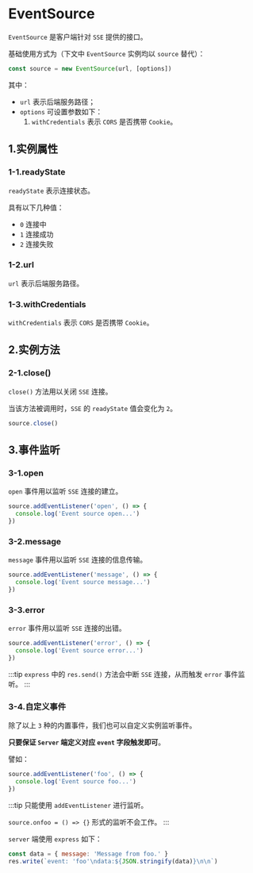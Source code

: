 # EventSource

`EventSource` 是客户端针对 `SSE` 提供的接口。

基础使用方式为（下文中 `EventSource` 实例均以 `source` 替代）：

```js
const source = new EventSource(url, [options])
```

其中：

- `url` 表示后端服务路径；
- `options` 可设置参数如下：
  1. `withCredentials` 表示 `CORS` 是否携带 `Cookie`。

## 1.实例属性

### 1-1.readyState

`readyState` 表示连接状态。

具有以下几种值：

- `0` 连接中
- `1` 连接成功
- `2` 连接失败

### 1-2.url

`url` 表示后端服务路径。

### 1-3.withCredentials

`withCredentials` 表示 `CORS` 是否携带 `Cookie`。

## 2.实例方法

### 2-1.close()

`close()` 方法用以关闭 `SSE` 连接。

当该方法被调用时，`SSE` 的 `readyState` 值会变化为 `2`。

```js
source.close()
```

## 3.事件监听

### 3-1.open

`open` 事件用以监听 `SSE` 连接的建立。

```js
source.addEventListener('open', () => {
  console.log('Event source open...')
})
```

### 3-2.message

`message` 事件用以监听 `SSE` 连接的信息传输。

```js
source.addEventListener('message', () => {
  console.log('Event source message...')
})
```

### 3-3.error

`error` 事件用以监听 `SSE` 连接的出错。

```js
source.addEventListener('error', () => {
  console.log('Event source error...')
})
```

:::tip
`express` 中的 `res.send()` 方法会中断 `SSE` 连接，从而触发 `error` 事件监听。
:::

### 3-4.自定义事件

除了以上 `3` 种的内置事件，我们也可以自定义实例监听事件。

**只要保证 `Server` 端定义对应 `event` 字段触发即可**。

譬如：

```js
source.addEventListener('foo', () => {
  console.log('Event source foo...')
})
```

:::tip
只能使用 `addEventListener` 进行监听。

`source.onfoo = () => {}` 形式的监听不会工作。
:::

`server` 端使用 `express` 如下：

```js
const data = { message: 'Message from foo.' }
res.write(`event: 'foo'\ndata:${JSON.stringify(data)}\n\n`)
```
